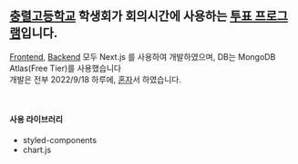 ## <a href="https://school.busanedu.net/pscr-h/main.do">충렬고등학교</a> 학생회가 회의시간에 사용하는 <a href="https://crhs-council.vercel.app/">투표 프로그램</a>입니다.

<a href="https://github.com/J1min/ChungRyeol-Student-Council/tree/main/pages">Frontend</a>, <a href="https://github.com/J1min/ChungRyeol-Student-Council/tree/main/pages/api">Backend</a> 모두 Next.js 를 사용하여 개발하였으며, DB는 MongoDB Atlas(Free Tier)를 사용했습니다 <br />
개발은 전부 2022/9/18 하루에, <a href="https://github.com/J1min">혼자</a>서 하였습니다.

<br />

#### 사용 라이브러리

* styled-components
* chart.js

